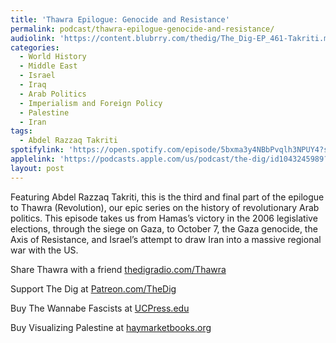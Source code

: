 ```yaml
---
title: 'Thawra Epilogue: Genocide and Resistance'
permalink: podcast/thawra-epilogue-genocide-and-resistance/
audiolink: 'https://content.blubrry.com/thedig/The_Dig-EP_461-Takriti.mp3'
categories:
  - World History
  - Middle East
  - Israel
  - Iraq
  - Arab Politics
  - Imperialism and Foreign Policy
  - Palestine
  - Iran
tags:
  - Abdel Razzaq Takriti
spotifylink: 'https://open.spotify.com/episode/5bxma3y4NBbPvqlh3NPUY4?si=7681b39224894448'
applelink: 'https://podcasts.apple.com/us/podcast/the-dig/id1043245989?i=1000672763135'
layout: post
---
```


Featuring Abdel Razzaq Takriti, this is the third and final part of the epilogue to Thawra (Revolution), our epic series on the history of revolutionary Arab politics. This episode takes us from Hamas’s victory in the 2006 legislative elections, through the siege on Gaza, to October 7, the Gaza genocide, the Axis of Resistance, and Israel’s attempt to draw Iran into a massive regional war with the US.

Share Thawra with a friend [thedigradio.com/Thawra](thedigradio.com/Thawra)

Support The Dig at [Patreon.com/TheDig](Patreon.com/TheDig)

Buy The Wannabe Fascists at [UCPress.edu](UCPress.edu)

Buy Visualizing Palestine at [haymarketbooks.org](haymarketbooks.org)
